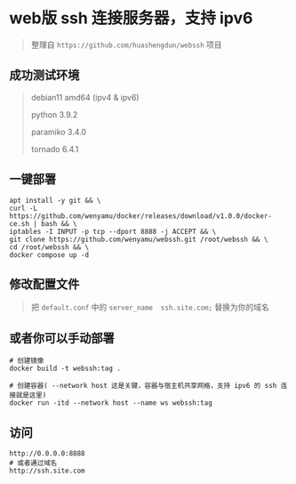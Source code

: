 # web版 ssh 连接服务器，支持 ipv6
> 整理自 `https://github.com/huashengdun/webssh` 项目

## 成功测试环境
> debian11 amd64 (ipv4 & ipv6)
> 
> python 3.9.2
> 
> paramiko 3.4.0
> 
> tornado 6.4.1

## 一键部署
```
apt install -y git && \
curl -L https://github.com/wenyamu/docker/releases/download/v1.0.0/docker-ce.sh | bash && \
iptables -I INPUT -p tcp --dport 8888 -j ACCEPT && \
git clone https://github.com/wenyamu/webssh.git /root/webssh && \
cd /root/webssh && \
docker compose up -d
```
## 修改配置文件
> 把 `default.conf` 中的 `server_name  ssh.site.com;` 替换为你的域名

## 或者你可以手动部署
```
# 创建镜像
docker build -t webssh:tag .

# 创建容器( --network host 这是关键，容器与宿主机共享网格，支持 ipv6 的 ssh 连接就是这里)
docker run -itd --network host --name ws webssh:tag
```
## 访问
```
http://0.0.0.0:8888
# 或者通过域名
http://ssh.site.com
```
